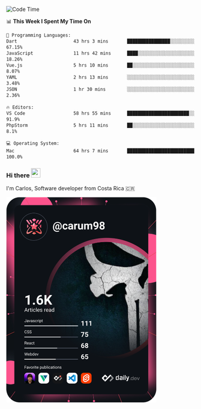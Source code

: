 
<!--START_SECTION:waka-->
![Code Time](http://img.shields.io/badge/Code%20Time-9%2C549%20hrs%2024%20mins-blue)

📊 **This Week I Spent My Time On** 

```text
💬 Programming Languages: 
Dart                     43 hrs 3 mins       ████████████████░░░░░░░░░   67.15% 
JavaScript               11 hrs 42 mins      ████░░░░░░░░░░░░░░░░░░░░░   18.26% 
Vue.js                   5 hrs 10 mins       ██░░░░░░░░░░░░░░░░░░░░░░░   8.07% 
YAML                     2 hrs 13 mins       ░░░░░░░░░░░░░░░░░░░░░░░░░   3.48% 
JSON                     1 hr 30 mins        ░░░░░░░░░░░░░░░░░░░░░░░░░   2.36%

🔥 Editors: 
VS Code                  58 hrs 55 mins      ███████████████████████░░   91.9% 
PhpStorm                 5 hrs 11 mins       ██░░░░░░░░░░░░░░░░░░░░░░░   8.1%

💻 Operating System: 
Mac                      64 hrs 7 mins       █████████████████████████   100.0%

```


<!--END_SECTION:waka-->

### Hi there <img src="https://media.giphy.com/media/hvRJCLFzcasrR4ia7z/giphy.gif" width="25px" height="25px">

I'm Carlos, Software developer from Costa Rica 🇨🇷

<a href="https://app.daily.dev/carum98"><img src="https://github.com/carum98/carum98/blob/main/devcard.svg" width="400" alt="Carlos Umaña Acevedo's Dev Card"/></a>
